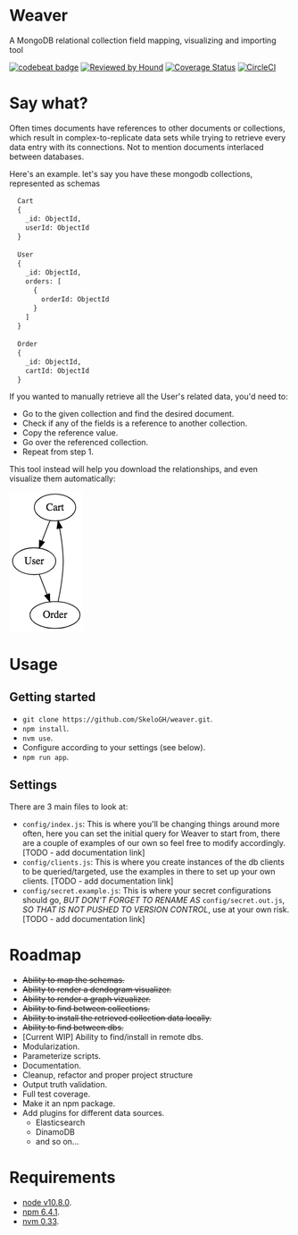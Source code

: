 # Weaver

A MongoDB relational collection field mapping, visualizing and importing tool

[![codebeat badge](https://codebeat.co/badges/d6101e2d-7c26-4c19-a820-d90a96a5fd54)](https://codebeat.co/projects/github-com-skelogh-weaver-master) [![Reviewed by Hound](https://img.shields.io/badge/Reviewed_by-Hound-8E64B0.svg)](https://houndci.com) [![Coverage Status](https://coveralls.io/repos/github/SkeloGH/weaver/badge.svg)](https://coveralls.io/github/SkeloGH/weaver) [![CircleCI](https://circleci.com/gh/SkeloGH/weaver.svg?style=svg)](https://circleci.com/gh/SkeloGH/weaver)

# Say what?

Often times documents have references to other documents or collections, which result in complex-to-replicate data sets while trying to retrieve every data entry with its connections. Not to mention documents interlaced between databases.

Here's an example. let's say you have these mongodb collections, represented as schemas

```
  Cart
  {
    _id: ObjectId,
    userId: ObjectId
  }

  User
  {
    _id: ObjectId,
    orders: [
      {
        orderId: ObjectId
      }
    ]
  }

  Order
  {
    _id: ObjectId,
    cartId: ObjectId
  }
```

If you wanted to manually retrieve all the User's related data, you'd need to:

- Go to the given collection and find the desired document.
- Check if any of the fields is a reference to another collection.
- Copy the reference value.
- Go over the referenced collection.
- Repeat from step 1.

This tool instead will help you download the relationships, and even visualize them automatically:

![Basic visualization of collection relationships](/images/example_graph.png?raw=true)

# Usage

## Getting started

- `git clone https://github.com/SkeloGH/weaver.git`.
- `npm install`.
- `nvm use`.
- Configure according to your settings (see below).
- `npm run app`.

## Settings

There are 3 main files to look at:

- `config/index.js`: This is where you'll be changing things around more often, here you can set the initial query for Weaver to start from, there are a couple of examples of our own so feel free to modify accordingly. [TODO - add documentation link]
- `config/clients.js`: This is where you create instances of the db clients to be queried/targeted, use the examples in there to set up your own clients. [TODO - add documentation link]
- `config/secret.example.js`: This is where your secret configurations should go, *BUT DON'T FORGET TO RENAME AS* `config/secret.out.js`, *SO THAT IS NOT PUSHED TO VERSION CONTROL*, use at your own risk. [TODO - add documentation link]

# Roadmap

- ~~Ability to map the schemas.~~
- ~~Ability to render a dendogram visualizer.~~
- ~~Ability to render a graph vizualizer.~~
- ~~Ability to find between collections.~~
- ~~Ability to install the retrieved collection data locally.~~
- ~~Ability to find between dbs.~~
- [Current WIP] Ability to find/install in remote dbs.
- Modularization.
- Parameterize scripts.
- Documentation.
- Cleanup, refactor and proper project structure
- Output truth validation.
- Full test coverage.
- Make it an npm package.
- Add plugins for different data sources.
  + Elasticsearch
  + DinamoDB
  + and so on...

# Requirements

- [node v10.8.0](https://nodejs.org/dist/v10.8.0/).
- [npm 6.4.1](https://www.npmjs.com/package/npm/v/6.4.1).
- [nvm 0.33](https://github.com/creationix/nvm/tree/v0.33.11).
